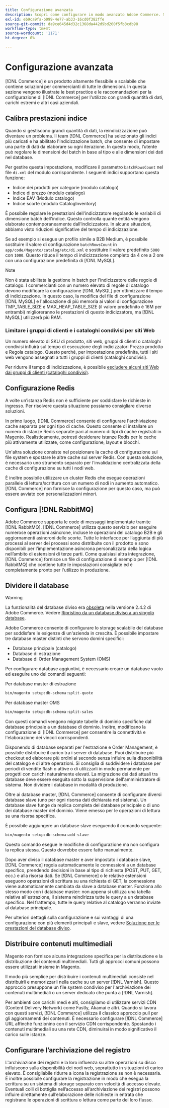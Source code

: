 ```yaml
---
title: Configurazione avanzata
description: Scopri come configurare in modo avanzato Adobe Commerce. Scopri le istruzioni dettagliate e i requisiti di configurazione.
exl-id: eb9ca9fa-b099-4e77-ab33-16cd0f382ffe
source-git-commit: da9ce645d4d32c1368da442d9bd260f5fb3cdb98
workflow-type: tm+mt
source-wordcount: '1171'
ht-degree: 0%

---
```


# Configurazione avanzata

[!DNL Commerce] è un prodotto altamente flessibile e scalabile che contiene soluzioni per commercianti di tutte le dimensioni. In questa sezione vengono illustrate le best practice e le raccomandazioni per la configurazione di [!DNL Commerce] per l&#39;utilizzo con grandi quantità di dati, carichi estremi e altri casi aziendali.

## Calibra prestazioni indice

Quando si gestiscono grandi quantità di dati, la reindicizzazione può diventare un problema. Il team [!DNL Commerce] ha selezionato gli indici più caricati e ha abilitato l&#39;indicizzazione batch, che consente di impostare una parte di dati da elaborare su ogni iterazione. In questo modo, l’utente può regolare le dimensioni del batch in base al tipo e alle dimensioni dei dati nel database.

Per gestire questa impostazione, modificare il parametro `batchRowsCount` nel file `di.xml` del modulo corrispondente. I seguenti indici supportano questa funzione:

* Indice dei prodotti per categorie (modulo catalogo)
* Indice di prezzo (modulo catalogo)
* Indice EAV (Modulo catalogo)
* Indice scorte (modulo CatalogInventory)

È possibile regolare le prestazioni dell&#39;indicizzatore regolando le variabili di dimensione batch dell&#39;indice. Questo controlla quante entità vengono elaborate contemporaneamente dall’indicizzatore. In alcune situazioni, abbiamo visto riduzioni significative del tempo di indicizzazione.

Se ad esempio si esegue un profilo simile a B2B Medium, è possibile sostituire il valore di configurazione `batchRowsCount` in `app/code/Magento/catalog/etc/di.xml` e sostituire il valore predefinito `5000` con `1000`. Questo riduce il tempo di indicizzazione completo da 4 ore a 2 ore con una configurazione predefinita di [!DNL MySQL].

>[!NOTE]
>
>Non è stata abilitata la gestione in batch per l&#39;indicizzatore delle regole di catalogo. I commercianti con un numero elevato di regole di catalogo devono modificare la configurazione [!DNL MySQL] per ottimizzare il tempo di indicizzazione. In questo caso, la modifica del file di configurazione [!DNL MySQL] e l&#39;allocazione di più memoria ai valori di configurazione TMP_TABLE_SIZE e MAX_HEAP_TABLE_SIZE (il valore predefinito è 16M per entrambi) miglioreranno le prestazioni di questo indicizzatore, ma [!DNL MySQL] utilizzerà più RAM.

### Limitare i gruppi di clienti e i cataloghi condivisi per siti Web

Un numero elevato di SKU di prodotto, siti web, gruppi di clienti o cataloghi condivisi influirà sul tempo di esecuzione degli indicizzatori Prezzo prodotto e Regola catalogo. Questo perché, per impostazione predefinita, tutti i siti web vengono assegnati a tutti i gruppi di clienti (cataloghi condivisi).

Per ridurre il tempo di indicizzazione, è possibile [escludere alcuni siti Web dai gruppi di clienti (cataloghi condivisi)](https://developer.adobe.com/commerce/php/development/components/indexing/optimization/#customer-group-limitations-by-websites).

## Configurazione Redis

A volte un’istanza Redis non è sufficiente per soddisfare le richieste in ingresso. Per risolvere questa situazione possiamo consigliare diverse soluzioni.

In primo luogo, [!DNL Commerce] consente di configurare l&#39;archiviazione cache separata per ogni tipo di cache. Questo consente di installare un numero di istanze Redis separate pari al numero di tipi di cache registrati in Magento. Realisticamente, potresti desiderare istanze Redis per le cache più attivamente utilizzate, come configurazione, layout e blocchi.

Un&#39;altra soluzione consiste nel posizionare la cache di configurazione sul file system e spostare le altre cache sul server Redis. Con questa soluzione, è necessario uno strumento separato per l’invalidazione centralizzata della cache di configurazione su tutti i nodi web.

È inoltre possibile utilizzare un cluster Redis che esegue operazioni parallele di lettura/scrittura con un numero di nodi in aumento automatico. [!DNL Commerce] non fornisce la configurazione per questo caso, ma può essere avviato con personalizzazioni minori.

## Configura [!DNL RabbitMQ]

Adobe Commerce supporta le code di messaggi implementate tramite [!DNL RabbitMQ]. [!DNL Commerce] utilizza questo servizio per eseguire numerose operazioni asincrone, incluse le operazioni del catalogo B2B e gli aggiornamenti asincroni delle scorte. Tutte le interfacce per l’aggiunta di più processi al server dei processi sono distribuite con il prodotto e sono disponibili per l’implementazione asincrona personalizzata della logica nell’ambito di estensioni di terze parti. Come qualsiasi altra integrazione, [!DNL Commerce] fornisce un file di configurazione di esempio per [!DNL RabbitMQ] che contiene tutte le impostazioni consigliate ed è completamente pronto per l&#39;utilizzo in produzione.

## Dividere il database

>[!WARNING]
>
>La funzionalità del database diviso era [obsoleta](https://community.magento.com/t5/Magento-DevBlog/Deprecation-of-Split-Database-in-Magento-Commerce/ba-p/465187) nella versione 2.4.2 di Adobe Commerce. Vedere [Ripristino da un database diviso a un singolo database](../configuration/storage/revert-split-database.md).

Adobe Commerce consente di configurare lo storage scalabile del database per soddisfare le esigenze di un&#39;azienda in crescita. È possibile impostare tre database master distinti che servono domini specifici:

* Database principale (catalogo)
* Database di estrazione
* Database di Order Management System (OMS)

Per configurare database aggiuntivi, è necessario creare un database vuoto ed eseguire uno dei comandi seguenti:

Per database master di estrazione

```bash
bin/magento setup:db-schema:split-quote
```

Per database master OMS

```bash
bin/magento setup:db-schema:split-sales
```

Con questi comandi vengono migrate tabelle di dominio specifiche dal database principale a un database di dominio. Inoltre, modificano la configurazione di [!DNL Commerce] per consentire la connettività e l&#39;elaborazione dei vincoli corrispondenti.

Disponendo di database separati per l&#39;estrazione e Order Management, è possibile distribuire il carico tra i server di database. Puoi distribuire più checkout ed elaborare più ordini al secondo senza influire sulla disponibilità del catalogo e di altre operazioni. Si consiglia di suddividere i database per periodi di vendite flash o attive o di utilizzarli in modo permanente per progetti con carichi naturalmente elevati. La migrazione dei dati attuali tra database deve essere eseguita sotto la supervisione dell&#39;amministratore di sistema.  Non dividere i database in modalità di produzione.

Oltre ai database master, [!DNL Commerce] consente di configurare diversi database slave (uno per ogni risorsa dati dichiarata nel sistema). Un database slave funge da replica completa del database principale o di uno dei database master del dominio. Viene emesso per le operazioni di lettura su una risorsa specifica.

È possibile aggiungere un database slave eseguendo il comando seguente:

```bash
bin/magento setup:db-schema:add-slave
```

Questo comando esegue le modifiche di configurazione ma non configura la replica stessa. Questo dovrebbe essere fatto manualmente.

Dopo aver diviso il database master e aver impostato i database slave, [!DNL Commerce] regola automaticamente le connessioni a un database specifico, prendendo decisioni in base al tipo di richiesta (POST, PUT, GET, ecc.) e alla risorsa dati. Se [!DNL Commerce] o le relative estensioni eseguono operazioni di scrittura su una richiesta di GET, la connessione viene automaticamente cambiata da slave a database master. Funziona allo stesso modo con i database master: non appena si utilizza una tabella relativa all&#39;estrazione, il sistema reindirizza tutte le query a un database specifico. Nel frattempo, tutte le query relative al catalogo verranno inviate al database principale.

Per ulteriori dettagli sulla configurazione e sui vantaggi di una configurazione con più elementi principali e slave, vedere
[Soluzione per le prestazioni del database diviso](../configuration/storage/multi-master.md).

## Distribuire contenuti multimediali

Magento non fornisce alcuna integrazione specifica per la distribuzione e la distribuzione dei contenuti multimediali. Tutti gli approcci comuni possono essere utilizzati insieme in Magento.

Il modo più semplice per distribuire i contenuti multimediali consiste nel distribuirli e memorizzarli nella cache su un server [!DNL Varnish]. Questo approccio presuppone un file system condiviso per l&#39;archiviazione dei contenuti multimediali o un server dedicato che punta a [!DNL Varnish].

Per ambienti con carichi medi e alti, consigliamo di utilizzare servizi CDN (Content Delivery Network) come Fastly, Akamai e altri. Quando si lavora con questi servizi, [!DNL Commerce] utilizza il classico approccio pull per gli aggiornamenti dei contenuti. È necessario configurare [!DNL Commerce] URL affinché funzionino con il servizio CDN corrispondente. Spostando i contenuti multimediali su una rete CDN, diminuirai in modo significativo il carico sulle istanze.

## Configurare l’archiviazione del registro

L&#39;archiviazione dei registri e la loro influenza su altre operazioni su disco influiscono sulla disponibilità dei nodi web, soprattutto in situazioni di carico elevato. È consigliabile ridurre a icona la registrazione se non è necessaria. È inoltre possibile configurare la registrazione in modo che esegua la scrittura su un sistema di storage separato con velocità di accesso elevate. Eventuali colli di bottiglia nell’accesso all’archiviazione dei registri possono influire direttamente sull’elaborazione delle richieste in entrata che registrano le operazioni di scrittura o lettura come parte del loro flusso.
